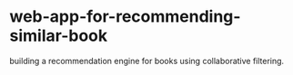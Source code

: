 # web-app-for-recommending-similar-book
building a recommendation engine for books using collaborative filtering.
